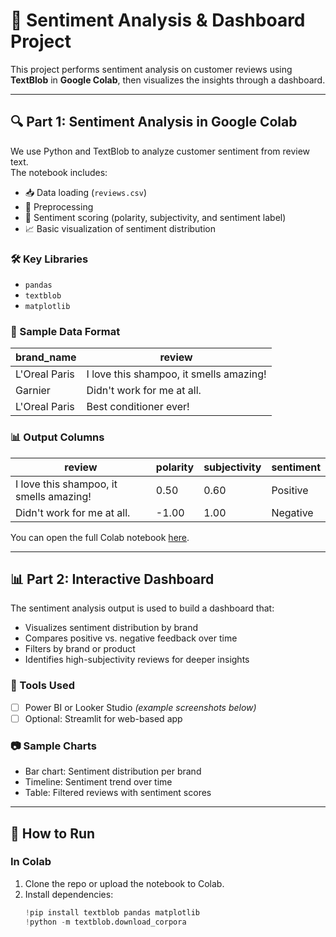 # 🧠 Sentiment Analysis & Dashboard Project

This project performs sentiment analysis on customer reviews using **TextBlob** in **Google Colab**, then visualizes the insights through a dashboard.

---

## 🔍 Part 1: Sentiment Analysis in Google Colab

We use Python and TextBlob to analyze customer sentiment from review text.  
The notebook includes:

- 📥 Data loading (`reviews.csv`)
- 🧼 Preprocessing
- 🧪 Sentiment scoring (polarity, subjectivity, and sentiment label)
- 📈 Basic visualization of sentiment distribution

### 🛠️ Key Libraries
- `pandas`
- `textblob`
- `matplotlib`

### 📁 Sample Data Format

| brand_name    | review                                      |
|---------------|---------------------------------------------|
| L'Oreal Paris | I love this shampoo, it smells amazing!     |
| Garnier       | Didn't work for me at all.                  |
| L'Oreal Paris | Best conditioner ever!                      |

### 📊 Output Columns

| review                                      | polarity | subjectivity | sentiment |
|---------------------------------------------|----------|--------------|-----------|
| I love this shampoo, it smells amazing!     | 0.50     | 0.60         | Positive  |
| Didn't work for me at all.                  | -1.00    | 1.00         | Negative  |

You can open the full Colab notebook [here](link-to-your-colab).

---

## 📊 Part 2: Interactive Dashboard

The sentiment analysis output is used to build a dashboard that:

- Visualizes sentiment distribution by brand
- Compares positive vs. negative feedback over time
- Filters by brand or product
- Identifies high-subjectivity reviews for deeper insights

### 🧰 Tools Used
- [ ] Power BI or Looker Studio *(example screenshots below)*
- [ ] Optional: Streamlit for web-based app

### 📷 Sample Charts
- Bar chart: Sentiment distribution per brand
- Timeline: Sentiment trend over time
- Table: Filtered reviews with sentiment scores

---

## 🚀 How to Run

### In Colab
1. Clone the repo or upload the notebook to Colab.
2. Install dependencies:
   ```python
   !pip install textblob pandas matplotlib
   !python -m textblob.download_corpora
